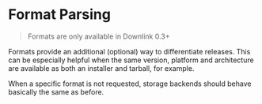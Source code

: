 # Format Parsing

> Formats are only available in Downlink 0.3+

Formats provide an additional (optional) way to differentiate releases. This can be especially helpful when the same version, platform and architecture are available as both an installer and tarball, for example.

When a specific format is not requested, storage backends should behave basically the same as before.
